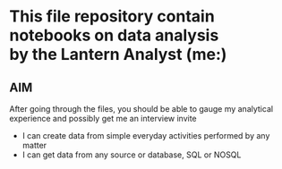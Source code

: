 # This file repository contain notebooks on data analysis <br>by the Lantern Analyst (me:)</br>

## AIM

After going through the files, you should be able to gauge my analytical experience and possibly get me an interview invite <smiles>

*   I can create data from simple everyday activities performed by any matter
*   I can get data from any source or database, SQL or NOSQL
